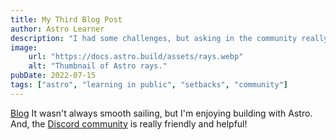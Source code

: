 ```yaml
---
title: My Third Blog Post
author: Astro Learner
description: "I had some challenges, but asking in the community really helped!"
image:
    url: "https://docs.astro.build/assets/rays.webp"
    alt: "Thumbnail of Astro rays."
pubDate: 2022-07-15
tags: ["astro", "learning in public", "setbacks", "community"]
---
```

<a href="astro-fun/blog/">Blog</a>
It wasn't always smooth sailing, but I'm enjoying building with Astro. And, the [Discord community](https://astro.build/chat) is really friendly and helpful!